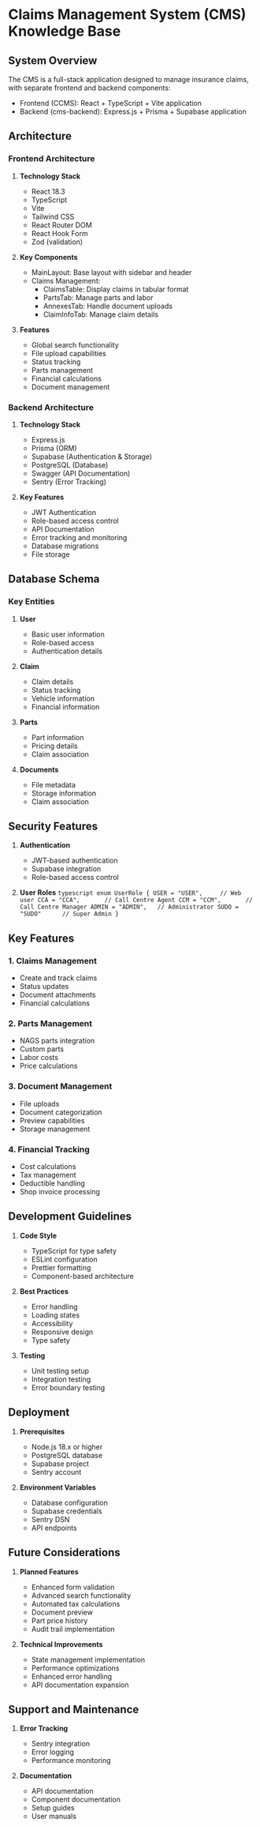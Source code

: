 # Claims Management System (CMS) Knowledge Base

## System Overview

The CMS is a full-stack application designed to manage insurance claims, with separate frontend and backend components:

- Frontend (CCMS): React + TypeScript + Vite application
- Backend (cms-backend): Express.js + Prisma + Supabase application

## Architecture

### Frontend Architecture

1. **Technology Stack**

   - React 18.3
   - TypeScript
   - Vite
   - Tailwind CSS
   - React Router DOM
   - React Hook Form
   - Zod (validation)

2. **Key Components**

   - MainLayout: Base layout with sidebar and header
   - Claims Management:
     - ClaimsTable: Display claims in tabular format
     - PartsTab: Manage parts and labor
     - AnnexesTab: Handle document uploads
     - ClaimInfoTab: Manage claim details

3. **Features**
   - Global search functionality
   - File upload capabilities
   - Status tracking
   - Parts management
   - Financial calculations
   - Document management

### Backend Architecture

1. **Technology Stack**

   - Express.js
   - Prisma (ORM)
   - Supabase (Authentication & Storage)
   - PostgreSQL (Database)
   - Swagger (API Documentation)
   - Sentry (Error Tracking)

2. **Key Features**
   - JWT Authentication
   - Role-based access control
   - API Documentation
   - Error tracking and monitoring
   - Database migrations
   - File storage

## Database Schema

### Key Entities

1. **User**

   - Basic user information
   - Role-based access
   - Authentication details

2. **Claim**

   - Claim details
   - Status tracking
   - Vehicle information
   - Financial information

3. **Parts**

   - Part information
   - Pricing details
   - Claim association

4. **Documents**
   - File metadata
   - Storage information
   - Claim association

## Security Features

1. **Authentication**

   - JWT-based authentication
   - Supabase integration
   - Role-based access control

2. **User Roles** `typescript
enum UserRole {
  USER = "USER",     // Web user
  CCA = "CCA",       // Call Centre Agent
  CCM = "CCM",       // Call Centre Manager
  ADMIN = "ADMIN",   // Administrator
  SUDO = "SUDO"      // Super Admin
}   `

## Key Features

### 1. Claims Management

- Create and track claims
- Status updates
- Document attachments
- Financial calculations

### 2. Parts Management

- NAGS parts integration
- Custom parts
- Labor costs
- Price calculations

### 3. Document Management

- File uploads
- Document categorization
- Preview capabilities
- Storage management

### 4. Financial Tracking

- Cost calculations
- Tax management
- Deductible handling
- Shop invoice processing

## Development Guidelines

1. **Code Style**

   - TypeScript for type safety
   - ESLint configuration
   - Prettier formatting
   - Component-based architecture

2. **Best Practices**

   - Error handling
   - Loading states
   - Accessibility
   - Responsive design
   - Type safety

3. **Testing**
   - Unit testing setup
   - Integration testing
   - Error boundary testing

## Deployment

1. **Prerequisites**

   - Node.js 18.x or higher
   - PostgreSQL database
   - Supabase project
   - Sentry account

2. **Environment Variables**
   - Database configuration
   - Supabase credentials
   - Sentry DSN
   - API endpoints

## Future Considerations

1. **Planned Features**

   - Enhanced form validation
   - Advanced search functionality
   - Automated tax calculations
   - Document preview
   - Part price history
   - Audit trail implementation

2. **Technical Improvements**
   - State management implementation
   - Performance optimizations
   - Enhanced error handling
   - API documentation expansion

## Support and Maintenance

1. **Error Tracking**

   - Sentry integration
   - Error logging
   - Performance monitoring

2. **Documentation**
   - API documentation
   - Component documentation
   - Setup guides
   - User manuals
